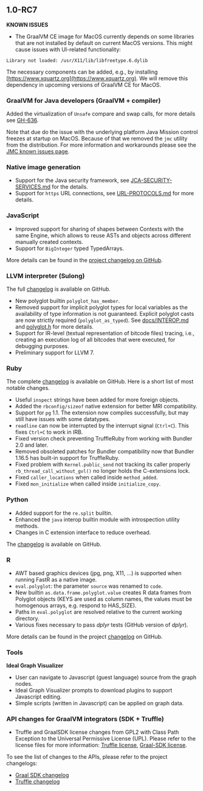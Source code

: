 ## 1.0-RC7

**KNOWN ISSUES**
* The GraalVM CE image for MacOS currently depends on some libraries that are not installed by default on current MacOS versions.
This might cause issues with UI-related functionality:
```
Library not loaded: /usr/X11/lib/libfreetype.6.dylib
```
The necessary components can be added, e.g., by installing [https://www.xquartz.org](https://www.xquartz.org). We will remove this dependency in upcoming versions of GraalVM CE for MacOS.

### GraalVM for Java developers (GraalVM + compiler)

Added the virtualization of `Unsafe` compare and swap calls, for more details see [GH-636](https://github.com/oracle/graal/pull/636).

Note that due do the issue with the underlying platform Java Mission control freezes at startup on MacOS. Because of that we removed the `jmc` utility from the distribution. For more information and workarounds please see the [JMC known issues page](https://www.oracle.com/technetwork/java/javase/jmc55-release-notes-2412446.html#known-iss).

### Native image generation

* Support for the Java security framework, see [JCA-SECURITY-SERVICES.md](https://github.com/oracle/graal/blob/master/substratevm/JCA-SECURITY-SERVICES.md) for the details.
* Support for `https` URL connections, see [URL-PROTOCOLS.md](https://github.com/oracle/graal/blob/master/substratevm/URL-PROTOCOLS.md) for more details.

### JavaScript

* Improved support for sharing of shapes between Contexts with the same Engine, which allows to reuse ASTs and objects across different manually created contexts.
* Support for `BigInteger` typed TypedArrays.

More details can be found in the [project changelog on GitHub](https://github.com/graalvm/graaljs/blob/master/CHANGELOG.md ).

### LLVM interpreter (Sulong)
The full [changelog](https://github.com/graalvm/sulong/blob/master/CHANGELOG.md) is available on GitHub.

* New polyglot builtin `polyglot_has_member`.
* Removed support for implicit polyglot types for local variables as the availability of type information is not guaranteed. Explicit polyglot casts are now strictly required (`polyglot_as_typed`). See [docs/INTEROP.md](https://ol-bitbucket.us.oracle.com/projects/G/repos/graal/browse/sulong/docs/INTEROP.md) and [polyglot.h](https://ol-bitbucket.us.oracle.com/projects/G/repos/graal/browse/sulong/projects/com.oracle.truffle.llvm.libraries.bitcode/include/polyglot.h) for more details.
* Support for IR-level (textual representation of bitcode files) tracing, i.e., creating an execution log of all bitcodes that were executed, for debugging purposes.
* Preliminary support for LLVM 7.

### Ruby
The complete [changelog](https://github.com/oracle/truffleruby/blob/master/CHANGELOG.md) is available on GitHub. Here is a short list of most notable changes.

* Useful `inspect` strings have been added for more foreign objects.
* Added the `rbconfig/sizeof` native extension for better MRI compatibility.
* Support for `pg` 1.1. The extension now compiles successfully, but may still have issues with some datatypes.
* `readline` can now be interrupted by the interrupt signal (`Ctrl+C`). This fixes `Ctrl+C` to work in IRB.
* Fixed version check preventing TruffleRuby from working with Bundler 2.0 and later.
* Removed obsoleted patches for Bundler compatibility now that Bundler 1.16.5 has built-in support for TruffleRuby.
* Fixed problem with `Kernel.public_send` not tracking its caller properly
`rb_thread_call_without_gvl()` no longer holds the C-extensions lock.
* Fixed `caller_locations` when called inside `method_added`.
* Fixed `mon_initialize` when called inside `initialize_copy`.

### Python

* Added support for the `re.split` builtin.
* Enhanced the `java` interop builtin module with introspection utility methods.
* Changes in C extension interface to reduce overhead.

The [changelog](https://github.com/graalvm/graalpython/blob/master/CHANGELOG.md)
is available on GitHub.

### R

* AWT based graphics devices (jpg, png, X11, ...) is supported when running FastR as a native image.
* `eval.polyglot`: the parameter `source` was renamed to `code`.
* New builtin `as.data.frame.polyglot.value` creates R data frames from Polyglot objects (KEYS are used as column names, the values must be homogenous arrays, e.g. respond to HAS_SIZE).
* Paths in `eval.polyglot` are resolved relative to the current working directory.
* Various fixes necessary to pass _dplyr_ tests (GitHub version of _dplyr_).

More details can be found in the project [changelog](https://github.com/oracle/fastr/blob/master/CHANGELOG.md) on GitHub.

### Tools
**Ideal Graph Visualizer**
* User can navigate to Javascript (guest language) source from the graph nodes.
* Ideal Graph Visualizer prompts to download plugins to support Javascript editing.
* Simple scripts (written in Javascript) can be applied on graph data.

### API changes for GraalVM integrators (SDK + Truffle)

* Truffle and GraalSDK license changes from GPL2 with Class Path Exception to the Universal Permissive License (UPL). Please refer to the license files for more information: [Truffle license](https://github.com/oracle/graal/blob/master/truffle/LICENSE.md), [Graal-SDK license](https://github.com/oracle/graal/blob/master/sdk/LICENSE.md).

To see the list of changes to the APIs, please refer to the project changelogs:
- [Graal SDK changelog](https://github.com/oracle/graal/blob/master/sdk/CHANGELOG.md)
- [Truffle changelog](https://github.com/oracle/graal/blob/master/truffle/CHANGELOG.md)
